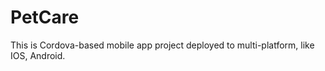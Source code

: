 # PetCare
This is Cordova-based mobile app project deployed to multi-platform, like IOS, Android.  
